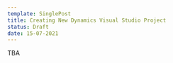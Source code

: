 ```yaml
---
template: SinglePost
title: Creating New Dynamics Visual Studio Project
status: Draft
date: 15-07-2021
---
```

TBA